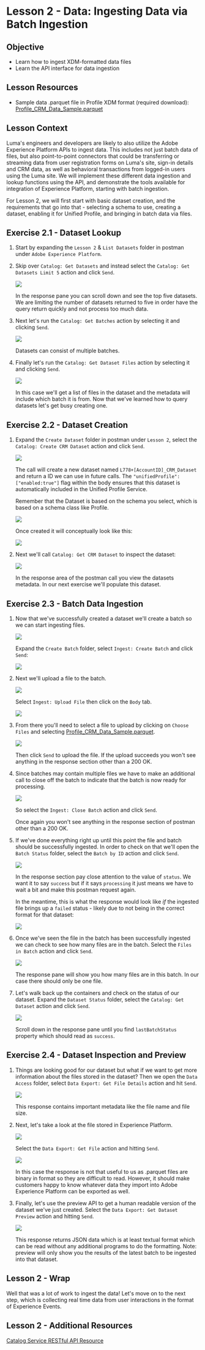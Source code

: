 # Lesson 2 - Data: Ingesting Data via Batch Ingestion

## Objective

- Learn how to ingest XDM-formatted data files
- Learn the API interface for data ingestion

## Lesson Resources

- Sample data .parquet file in Profile XDM format (required download): [Profile_CRM_Data_Sample.parquet](../assets//Profile_CRM_Data_Sample.parquet)

## Lesson Context

Luma's engineers and developers are likely to also utilize the Adobe Experience Platform APIs to ingest data. This includes not just batch data of files, but also point-to-point connectors that could be transferring or streaming data from user registration forms on Luma's site, sign-in details and CRM data, as well as behavioral transactions from logged-in users using the Luma site. We will implement these different data ingestion and lookup functions using the API, and demonstrate the tools available for integration of Experience Platform, starting with batch ingestion.

For Lesson 2, we will first start with basic dataset creation, and the requirements that go into that - selecting a schema to use, creating a dataset, enabling it for Unified Profile, and bringing in batch data via files.

## Exercise 2.1 - Dataset Lookup

1. Start by expanding the `Lesson 2` & `List Datasets` folder in postman under `Adobe Experience Platform`.
1. Skip over `Catalog: Get Datasets` and instead select the `Catalog: Get Datasets Limit 5` action and click `Send`.

    ![](../assets/get_datasets.png)

    In the response pane you can scroll down and see the top five datasets. We are limiting the number of datasets returned to five in order have the query return quickly and not process too much data.

1. Next let's run the `Catalog: Get Batches` action by selecting it and clicking `Send`.

    ![](../assets/get_batches_in_dataset.png)

    Datasets can consist of multiple batches.

1. Finally let's run the `Catalog: Get Dataset Files` action by selecting it and clicking `Send`.

    ![](../assets/get_files_in_dataset.png)

    In this case we'll get a list of files in the dataset and the metadata will include which batch it is from. Now that we've learned how to query datasets let's get busy creating one.

## Exercise 2.2 - Dataset Creation

1.  Expand the `Create Dataset` folder in postman under `Lesson 2`, select the `Catalog: Create CRM Dataset` action and click `Send`.

    ![](../assets/create_dataset.png)

    The call will create a new dataset named `L778+[AccountID]_CRM_Dataset` and return a ID we can use in future calls. The `"unifiedProfile": ["enabled:true"]` flag within the body ensures that this dataset is automatically included in the Unified Profile Service.

    Remember that the Dataset is based on the schema you select, which is based on a schema class like Profile.

    ![](../assets/overview-2.png)

    Once created it will conceptually look like this:

    ![](../assets/overview-3.png)


1. Next we'll call `Catalog: Get CRM Dataset` to inspect the dataset:

    ![](../assets/create_dataset_verify.png)

    In the response area of the postman call you view the datasets metadata. In our next exercise we'll populate this dataset.

## Exercise 2.3 - Batch Data Ingestion

1. Now that we've successfully created a dataset we'll create a batch so we can start ingesting files.

    ![](../assets/overview-4.png)

    Expand the `Create Batch` folder, select `Ingest: Create Batch` and click `Send`:

    ![](../assets/create_batch.png)

1. Next we'll upload a file to the batch.

    ![](../assets/overview-5.png)

    Select `Ingest: Upload File` then click on the `Body` tab.

    ![](../assets/upload_file_body.png)

1.  From there you'll need to select a file to upload by clicking on `Choose Files` and selecting [Profile_CRM_Data_Sample.parquet](../assets/Profile_CRM_Data_Sample.parquet).

    ![](../assets/upload_file_selected.png)

    Then click `Send` to upload the file. If the upload succeeds you won't see anything in the response section other than a 200 OK.

1. Since batches may contain multiple files we have to make an additional call to close off the batch to indicate that the batch is now ready for processing.

    ![](../assets/overview-6.png)

    So select the `Ingest: Close Batch` action and click `Send`.

    Once again you won't see anything in the response section of postman other than a 200 OK.

1. If we've done everything right up until this point the file and batch should be successfully ingested. In order to check on that we'll open the `Batch Status` folder, select the `Batch by ID` action and click `Send`.

    ![](../assets/get_batch_status.png)

    In the response section pay close attention to the value of `status`. We want it to say `success` but if it says `processing` it just means we have to wait a bit and make this postman request again.

    In the meantime, this is what the response would look like _if_ the ingested file brings up a `failed` status - likely due to not being in the correct format for that dataset:

    ![](../assets/get_batch_status_failed.png)

1. Once we've seen the file in the batch has been successfully ingested we can check to see how many files are in the batch. Select the `Files in Batch` action and click `Send`.

    ![](../assets/get_batch_files.png)

    The response pane will show you how many files are in this batch. In our case there should only be one file.

1.  Let's walk back up the containers and check on the status of our dataset. Expand the `Dataset Status` folder, select the `Catalog: Get Dataset` action and click `Send`.

    ![](../assets/dataset_status.png)

    Scroll down in the response pane until you find `lastBatchStatus` property which should read as `success`.

## Exercise 2.4 - Dataset Inspection and Preview

1. Things are looking good for our dataset but what if we want to get more information about the files stored in the dataset? Then we open the `Data Access` folder, select `Data Export: Get File Details` action and hit `Send`.

    ![](../assets/get_file_details.png)

    This response contains important metadata like the file name and file size.

1. Next, let's take a look at the file stored in Experience Platform.

    ![](../assets/overview-7.png)

    Select the `Data Export: Get File` action and hitting `Send`.

    ![](../assets/get_file_contents.png)

    In this case the response is not that useful to us as .parquet files are binary in format so they are difficult to read. However, it should make customers happy to know whatever data they import into Adobe Experience Platform can be exported as well.

1. Finally, let's use the preview API to get a human readable version of the dataset we've just created. Select the `Data Export: Get Dataset Preview` action and hitting `Send`.

    ![](../assets/get_dataset_preview.png)

    This response returns JSON data which is at least textual format which can be read without any additional programs to do the formatting. Note: preview will only show you the results of the latest batch to be ingested into that dataset.

## Lesson 2 - Wrap

Well that was a lot of work to ingest the data! Let's move on to the next step, which is collecting real time data from user interactions in the format of Experience Events.

## Lesson 2 - Additional Resources

[Catalog Service RESTful API Resource](https://www.adobe.io/apis/experienceplatform/home/api-reference.html#!acpdr/swagger-specs/catalog.yaml)